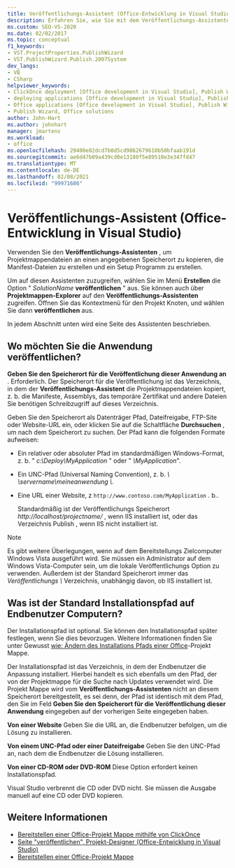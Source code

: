 ```yaml
---
title: Veröffentlichungs-Assistent (Office-Entwicklung in Visual Studio)
description: Erfahren Sie, wie Sie mit dem Veröffentlichungs-Assistenten Projektmappendateien an einen angegebenen Speicherort kopieren, die Manifest-Dateien erstellen und in Visual Studio ein Setup Programm erstellen.
ms.custom: SEO-VS-2020
ms.date: 02/02/2017
ms.topic: conceptual
f1_keywords:
- VST.ProjectProperties.PublishWizard
- VST.PublishWizard.Publish.2007System
dev_langs:
- VB
- CSharp
helpviewer_keywords:
- ClickOnce deployment [Office development in Visual Studio], Publish Wizard
- deploying applications [Office development in Visual Studio], Publish Wizard
- Office applications [Office development in Visual Studio], Publish Wizard
- Publish Wizard, Office solutions
author: John-Hart
ms.author: johnhart
manager: jmartens
ms.workload:
- office
ms.openlocfilehash: 29400e82dcd7b0d5cd9062679610b50bfaab191d
ms.sourcegitcommit: ae6d47b09a439cd0e13180f5e89510e3e347fd47
ms.translationtype: MT
ms.contentlocale: de-DE
ms.lasthandoff: 02/08/2021
ms.locfileid: "99971686"
---
```

# <a name="publish-wizard-office-development-in-visual-studio"></a>Veröffentlichungs-Assistent (Office-Entwicklung in Visual Studio)
  Verwenden Sie den **Veröffentlichungs-Assistenten** , um Projektmappendateien an einen angegebenen Speicherort zu kopieren, die Manifest-Dateien zu erstellen und ein Setup Programm zu erstellen.

 Um auf diesen Assistenten zuzugreifen, wählen Sie im Menü **Erstellen** die Option " *SolutionName* **veröffentlichen** " aus. Sie können auch über **Projektmappen-Explorer** auf den **Veröffentlichungs-Assistenten** zugreifen. Öffnen Sie das Kontextmenü für den Projekt Knoten, und wählen Sie dann **veröffentlichen** aus.

 In jedem Abschnitt unten wird eine Seite des Assistenten beschrieben.

## <a name="where-do-you-want-to-publish-the-application"></a>Wo möchten Sie die Anwendung veröffentlichen?
 **Geben Sie den Speicherort für die Veröffentlichung dieser Anwendung an** . Erforderlich. Der Speicherort für die Veröffentlichung ist das Verzeichnis, in dem der **Veröffentlichungs-Assistent** die Projektmappendateien kopiert, z. b. die Manifeste, Assemblys, das temporäre Zertifikat und andere Dateien Sie benötigen Schreibzugriff auf dieses Verzeichnis.

 Geben Sie den Speicherort als Datenträger Pfad, Dateifreigabe, FTP-Site oder Website-URL ein, oder klicken Sie auf die Schaltfläche **Durchsuchen** , um nach dem Speicherort zu suchen. Der Pfad kann die folgenden Formate aufweisen:

- Ein relativer oder absoluter Pfad im standardmäßigen Windows-Format, z. b. " *c:\Deploy\MyApplication* " oder " *\MyApplication*".

- Ein UNC-Pfad (Universal Naming Convention), z. b. *\\ \servername\meineanwendung \\*.

- Eine URL einer Website, z `http://www.contoso.com/MyApplication` . b..

  Standardmäßig ist der Veröffentlichungs Speicherort *http://localhost/projectname/* , wenn IIS installiert ist, oder das Verzeichnis Publish \, wenn IIS nicht installiert ist.

> [!NOTE]
> Es gibt weitere Überlegungen, wenn auf dem Bereitstellungs Zielcomputer Windows Vista ausgeführt wird. Sie müssen ein Administrator auf dem Windows Vista-Computer sein, um die lokale Veröffentlichungs Option zu verwenden. Außerdem ist der Standard Speicherort immer das *Veröffentlichungs \\* Verzeichnis, unabhängig davon, ob IIS installiert ist.

## <a name="what-is-the-default-installation-path-on-end-user-computers"></a>Was ist der Standard Installationspfad auf Endbenutzer Computern?
 Der Installationspfad ist optional. Sie können den Installationspfad später festlegen, wenn Sie dies bevorzugen. Weitere Informationen finden Sie unter Gewusst [wie: Ändern des Installations Pfads einer Office](/previous-versions/bb608626(v=vs.110))-Projekt Mappe.

 Der Installationspfad ist das Verzeichnis, in dem der Endbenutzer die Anpassung installiert. Hierbei handelt es sich ebenfalls um den Pfad, der von der Projektmappe für die Suche nach Updates verwendet wird. Die Projekt Mappe wird vom **Veröffentlichungs-Assistenten** nicht an diesem Speicherort bereitgestellt, es sei denn, der Pfad ist identisch mit dem Pfad, den Sie im Feld **Geben Sie den Speicherort für die Veröffentlichung dieser Anwendung** eingegeben auf der vorherigen Seite eingegeben haben.

 **Von einer Website** Geben Sie die URL an, die Endbenutzer befolgen, um die Lösung zu installieren.

 **Von einem UNC-Pfad oder einer Dateifreigabe** Geben Sie den UNC-Pfad an, nach dem die Endbenutzer die Lösung installieren.

 **Von einer CD-ROM oder DVD-ROM** Diese Option erfordert keinen Installationspfad.

 Visual Studio verbrennt die CD oder DVD nicht. Sie müssen die Ausgabe manuell auf eine CD oder DVD kopieren.

## <a name="see-also"></a>Weitere Informationen
- [Bereitstellen einer Office-Projekt Mappe mithilfe von ClickOnce](../vsto/deploying-an-office-solution-by-using-clickonce.md)
- [Seite "veröffentlichen", Projekt-Designer &#40;Office-Entwicklung in Visual Studio&#41;](../vsto/publish-page-project-designer-office-development-in-visual-studio.md)
- [Bereitstellen einer Office-Projekt Mappe](../vsto/deploying-an-office-solution.md)